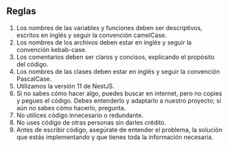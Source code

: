 ## Reglas

1. Los nombres de las variables y funciones deben ser descriptivos, escritos en inglés y seguir la convención camelCase.
2. Los nombres de los archivos deben estar en inglés y seguir la convención kebab-case.
3. Los comentarios deben ser claros y concisos, explicando el propósito del código.
4. Los nombres de las clases deben estar en inglés y seguir la convención PascalCase.
5. Utilizamos la versión 11 de NestJS.
6. Si no sabes cómo hacer algo, puedes buscar en internet, pero no copies y pegues el código. Debes entenderlo y adaptarlo a nuestro proyecto; si aún no sabes cómo hacerlo, pregunta.
7. No utilices código innecesario o redundante.
8. No uses código de otras personas sin darles crédito.
9. Antes de escribir código, asegúrate de entender el problema, la solución que estás implementando y que tienes toda la información necesaria.
